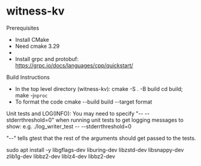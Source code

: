 # witness-kv

Prerequisites
- Install CMake
- Need cmake 3.29
-  
- Install grpc and protobuf: https://grpc.io/docs/languages/cpp/quickstart/

Build Instructions
- In the top level directory (witness-kv):
    cmake -S . -B build
    cd build; make -j`nproc`
- To format the code
    cmake --build build --target format

Unit tests and LOG(INFO):
You may need to specify "-- --stderrthreshold=0" when running unit tests to get logging messages to show:
  e.g.
        ./log_writer_test -- --stderrthreshold=0

"--" tells gtest that the rest of the arguments should get passed to the tests.

sudo apt install -y libgflags-dev liburing-dev libzstd-dev libsnappy-dev zlib1g-dev libbz2-dev liblz4-dev libbz2-dev
